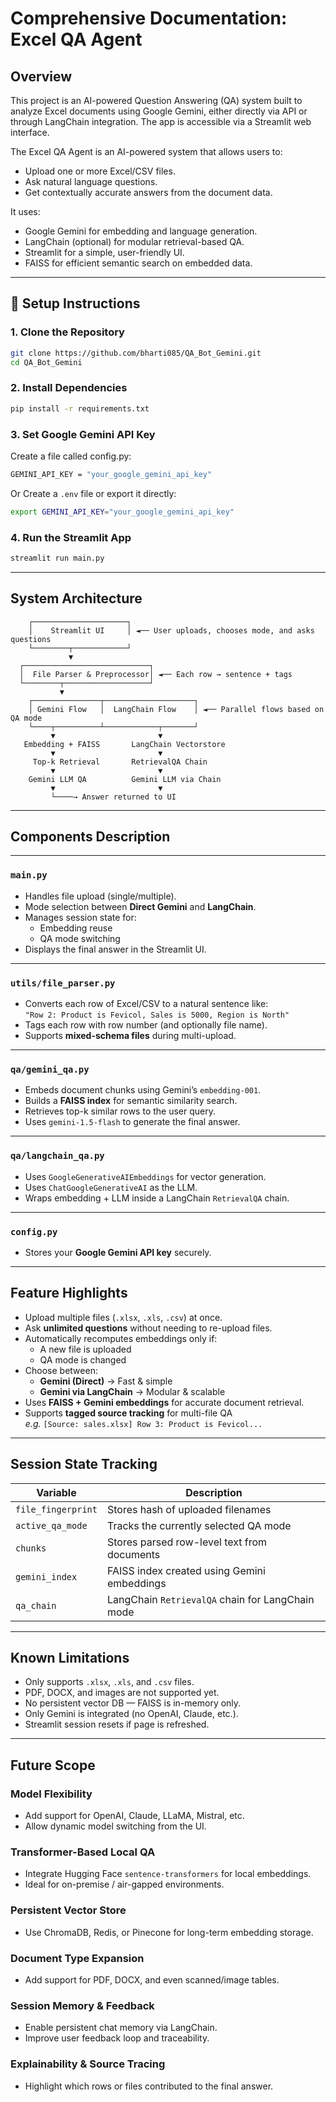 # Comprehensive Documentation: Excel QA Agent

## Overview

This project is an AI-powered Question Answering (QA) system built to analyze Excel documents using Google Gemini, either directly via API or through LangChain integration. The app is accessible via a Streamlit web interface.

The Excel QA Agent is an AI-powered system that allows users to:
* Upload one or more Excel/CSV files.
* Ask natural language questions.
* Get contextually accurate answers from the document data.

It uses:
* Google Gemini for embedding and language generation.
* LangChain (optional) for modular retrieval-based QA.
* Streamlit for a simple, user-friendly UI.
* FAISS for efficient semantic search on embedded data.

---

## 🔧 Setup Instructions

### 1. Clone the Repository
```bash
git clone https://github.com/bharti085/QA_Bot_Gemini.git
cd QA_Bot_Gemini
```

### 2. Install Dependencies
```bash
pip install -r requirements.txt
```

### 3. Set Google Gemini API Key
Create a file called config.py:
```bash
GEMINI_API_KEY = "your_google_gemini_api_key"
```

Or Create a `.env` file or export it directly:
```bash
export GEMINI_API_KEY="your_google_gemini_api_key"
```

### 4. Run the Streamlit App
```bash
streamlit run main.py
```

---

## System Architecture

```text
    ┌─────────────────────┐
    │    Streamlit UI     │ ◄── User uploads, chooses mode, and asks questions
    └────────┬────────────┘
             ▼
  ┌────────────────────────────┐
  │  File Parser & Preprocessor│ ◄── Each row → sentence + tags
  └────────┬───────────────────┘
           ▼
    ┌───────────────┬────────────────────┐
    │ Gemini Flow   │  LangChain Flow    │ ◄── Parallel flows based on  QA mode
    └────┬──────────┴────────────┬───────┘
         ▼                       ▼
   Embedding + FAISS       LangChain Vectorstore
         ▼                       ▼
     Top-k Retrieval       RetrievalQA Chain
         ▼                       ▼
    Gemini LLM QA          Gemini LLM via Chain
         ▼                       ▼
         └────→ Answer returned to UI
```
---

## Components Description

---

### `main.py`
- Handles file upload (single/multiple).
- Mode selection between **Direct Gemini** and **LangChain**.
- Manages session state for:
  - Embedding reuse  
  - QA mode switching  
- Displays the final answer in the Streamlit UI.

---

### `utils/file_parser.py`
- Converts each row of Excel/CSV to a natural sentence like:  
  `"Row 2: Product is Fevicol, Sales is 5000, Region is North"`
- Tags each row with row number (and optionally file name).
- Supports **mixed-schema files** during multi-upload.

---

### `qa/gemini_qa.py`
- Embeds document chunks using Gemini’s `embedding-001`.
- Builds a **FAISS index** for semantic similarity search.
- Retrieves top-k similar rows to the user query.
- Uses `gemini-1.5-flash` to generate the final answer.

---

### `qa/langchain_qa.py`
- Uses `GoogleGenerativeAIEmbeddings` for vector generation.
- Uses `ChatGoogleGenerativeAI` as the LLM.
- Wraps embedding + LLM inside a LangChain `RetrievalQA` chain.

---

### `config.py`
- Stores your **Google Gemini API key** securely.

---

## Feature Highlights

- Upload multiple files (`.xlsx`, `.xls`, `.csv`) at once.
- Ask **unlimited questions** without needing to re-upload files.
- Automatically recomputes embeddings only if:
  - A new file is uploaded  
  - QA mode is changed  
- Choose between:
  - **Gemini (Direct)** → Fast & simple
  - **Gemini via LangChain** → Modular & scalable
- Uses **FAISS + Gemini embeddings** for accurate document retrieval.
- Supports **tagged source tracking** for multi-file QA  
  _e.g._ `[Source: sales.xlsx] Row 3: Product is Fevicol...`

---

## Session State Tracking

| Variable           | Description                                        |
|--------------------|----------------------------------------------------|
| `file_fingerprint` | Stores hash of uploaded filenames                  |
| `active_qa_mode`   | Tracks the currently selected QA mode              |
| `chunks`           | Stores parsed row-level text from documents        |
| `gemini_index`     | FAISS index created using Gemini embeddings        |
| `qa_chain`         | LangChain `RetrievalQA` chain for LangChain mode   |

---

## Known Limitations

- Only supports `.xlsx`, `.xls`, and `.csv` files.
- PDF, DOCX, and images are not supported yet.
- No persistent vector DB — FAISS is in-memory only.
- Only Gemini is integrated (no OpenAI, Claude, etc.).
- Streamlit session resets if page is refreshed.

---

## Future Scope

### Model Flexibility
- Add support for OpenAI, Claude, LLaMA, Mistral, etc.
- Allow dynamic model switching from the UI.

### Transformer-Based Local QA
- Integrate Hugging Face `sentence-transformers` for local embeddings.
- Ideal for on-premise / air-gapped environments.

### Persistent Vector Store
- Use ChromaDB, Redis, or Pinecone for long-term embedding storage.

### Document Type Expansion
- Add support for PDF, DOCX, and even scanned/image tables.

### Session Memory & Feedback
- Enable persistent chat memory via LangChain.
- Improve user feedback loop and traceability.

### Explainability & Source Tracing
- Highlight which rows or files contributed to the final answer.
